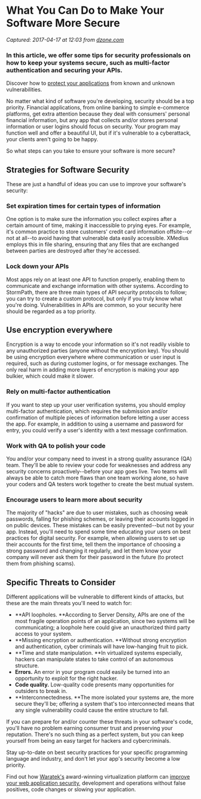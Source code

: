 # What You Can Do to Make Your Software More Secure

_Captured: 2017-04-17 at 12:03 from [dzone.com](https://dzone.com/articles/what-you-can-do-to-make-your-software-more-secure?oid=twitter&utm_content=buffer684ea&utm_medium=social&utm_source=twitter.com&utm_campaign=buffer)_

### In this article, we offer some tips for security professionals on how to keep your systems secure, such as multi-factor authentication and securing your APIs.

Discover how to [protect your applications](https://dzone.com/go?i=176121&u=http%3A%2F%2Fwww.waratek.com%2Fsolutions%2Fzero-day-defense%2F%3Futm_source%3DDZone%26utm_campaign%3Dba%26utm_medium%3Dprerolltextad%26utm_content%3Dzeroday) from known and unknown vulnerabilities.

No matter what kind of software you're developing, security should be a top priority. Financial applications, from online banking to simple e-commerce platforms, get extra attention because they deal with consumers' personal financial information, but any app that collects and/or stores personal information or user logins should focus on security. Your program may function well and offer a beautiful UI, but if it's vulnerable to a cyberattack, your clients aren't going to be happy.

So what steps can you take to ensure your software is more secure?

## **Strategies for Software Security**

These are just a handful of ideas you can use to improve your software's security:

### Set expiration times for certain types of information

One option is to make sure the information you collect expires after a certain amount of time, making it inaccessible to prying eyes. For example, it's common practice to store customers' credit card information offsite--or not at all--to avoid having that vulnerable data easily accessible. XMedius employs this in file sharing, ensuring that any files that are exchanged between parties are destroyed after they're accessed.

###  Lock down your APIs

Most apps rely on at least one API to function properly, enabling them to communicate and exchange information with other systems. According to StormPath, there are three main types of API security protocols to follow; you can try to create a custom protocol, but only if you truly know what you're doing. Vulnerabilities in APIs are common, so your security here should be regarded as a top priority.

## Use encryption everywhere

Encryption is a way to encode your information so it's not readily visible to any unauthorized parties (anyone without the encryption key). You should be using encryption everywhere where communication or user input is required, such as during customer logins, or for message exchanges. The only real harm in adding more layers of encryption is making your app bulkier, which could make it slower.

### Rely on multi-factor authentication

If you want to step up your user verification systems, you should employ multi-factor authentication, which requires the submission and/or confirmation of multiple pieces of information before letting a user access the app. For example, in addition to using a username and password for entry, you could verify a user's identity with a text message confirmation.

### Work with QA to polish your code

You and/or your company need to invest in a strong quality assurance (QA) team. They'll be able to review your code for weaknesses and address any security concerns proactively--before your app goes live. Two teams will always be able to catch more flaws than one team working alone, so have your coders and QA testers work together to create the best mutual system.

### Encourage users to learn more about security

The majority of "hacks" are due to user mistakes, such as choosing weak passwords, falling for phishing schemes, or leaving their accounts logged in on public devices. These mistakes can be easily prevented--but not by your app. Instead, you'll need to spend some time educating your users on best practices for digital security. For example, when allowing users to set up their accounts for the first time, tell them the importance of choosing a strong password and changing it regularly, and let them know your company will never ask them for their password in the future (to protect them from phishing scams). 

## **Specific Threats to Consider**

Different applications will be vulnerable to different kinds of attacks, but these are the main threats you'll need to watch for:

  * **API loopholes. **According to Server Density, APIs are one of the most fragile operation points of an application, since two systems will be communicating; a loophole here could give an unauthorized third party access to your system.
  * **Missing encryption or authentication. **Without strong encryption and authentication, cyber criminals will have low-hanging fruit to pick.
  * **Time and state manipulation. **In virtualized systems especially, hackers can manipulate states to take control of an autonomous structure.
  * **Errors.** An error in your program could easily be turned into an opportunity to exploit for the right hacker.
  * **Code quality.** Low-quality code presents many opportunities for outsiders to break in.
  * **Interconnectedness. **The more isolated your systems are, the more secure they'll be; offering a system that's too interconnected means that any single vulnerability could cause the entire structure to fall.

If you can prepare for and/or counter these threats in your software's code, you'll have no problem earning consumer trust and preserving your reputation. There's no such thing as a perfect system, but you can keep yourself from being an easy target for hackers and cybercriminals.

Stay up-to-date on best security practices for your specific programming language and industry, and don't let your app's security become a low priority.

Find out how [Waratek's](https://dzone.com/go?i=176122&u=http%3A%2F%2Fwww.waratek.com%2Fsolutions%2Fapplication-protection%2F%3Futm_source%3DDZone%26utm_campaign%3Dba%26utm_medium%3Dpostrolltextad%26utm_content%3Dappprotect) award-winning virtualization platform can [improve your web application security](https://dzone.com/go?i=176122&u=http%3A%2F%2Fwww.waratek.com%2Fsolutions%2Fapplication-protection%2F%3Futm_source%3DDZone%26utm_campaign%3Dba%26utm_medium%3Dpostrolltextad%26utm_content%3Dappprotect), development and operations without false positives, code changes or slowing your application.

